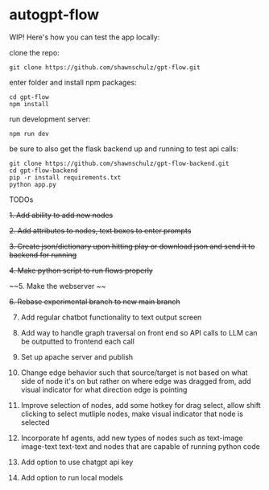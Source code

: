 # autogpt-flow

WIP! Here's how you can test the app locally:

clone the repo:
```
git clone https://github.com/shawnschulz/gpt-flow.git
```
enter folder and install npm packages:
```
cd gpt-flow
npm install
```

run development server:
```
npm run dev
```

be sure to also get the flask backend up and running to test api calls:
```
git clone https://github.com/shawnschulz/gpt-flow-backend.git
cd gpt-flow-backend
pip -r install requirements.txt
python app.py 
```

TODOs

~~1. Add ability to add new nodes~~

~~2. Add attributes to nodes, text boxes to enter prompts~~

~~3. Create json/dictionary upon hitting play or download json and send it to backend for running~~

~~4. Make python script to run flows properly~~

~~5. Make the webserver ~~

~~6. Rebase experimental branch to new main branch~~

7. Add regular chatbot functionality to text output screen

8. Add way to handle graph traversal on front end so API calls to LLM can be outputted to frontend each call

9.  Set up apache server and publish

10. Change edge behavior such that source/target is not based on what side of node it's on but rather on where edge was dragged from, add visual indicator for what direction edge is pointing

11. Improve selection of nodes, add some hotkey for drag select, allow shift clicking to select mutliple nodes, make visual indicator that node is selected

12. Incorporate hf agents, add new types of nodes such as text-image image-text text-text and nodes that are capable of running python code 

13. Add option to use chatgpt api key

14. Add option to run local models


